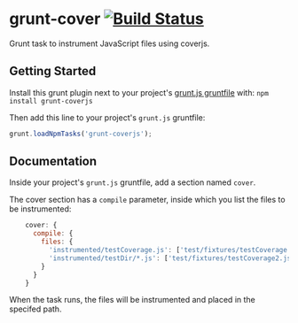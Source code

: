 # grunt-cover [![Build Status](https://secure.travis-ci.org/jgrund/grunt-coverjs.png?branch=master)](http://travis-ci.org/jgrund/grunt-coverjs)

Grunt task to instrument JavaScript files using coverjs.

## Getting Started
Install this grunt plugin next to your project's [grunt.js gruntfile][getting_started] with: `npm install grunt-coverjs`

Then add this line to your project's `grunt.js` gruntfile:

```javascript
grunt.loadNpmTasks('grunt-coverjs');
```

[grunt]: http://gruntjs.com/
[getting_started]: https://github.com/gruntjs/grunt/blob/master/docs/getting_started.md

## Documentation
Inside your project's `grunt.js` gruntfile, add a section named ```cover```.

The cover section has a ```compile``` parameter, inside which you list the files to be instrumented:

```javascript
    cover: {
      compile: {
        files: {
          'instrumented/testCoverage.js': ['test/fixtures/testCoverage.js'],
          'instrumented/testDir/*.js': ['test/fixtures/testCoverage2.js', 'test/fixtures/nested/testCoverage3.js']
        }
      }
    }
```

When the task runs, the files will be instrumented and placed in the specifed path.
